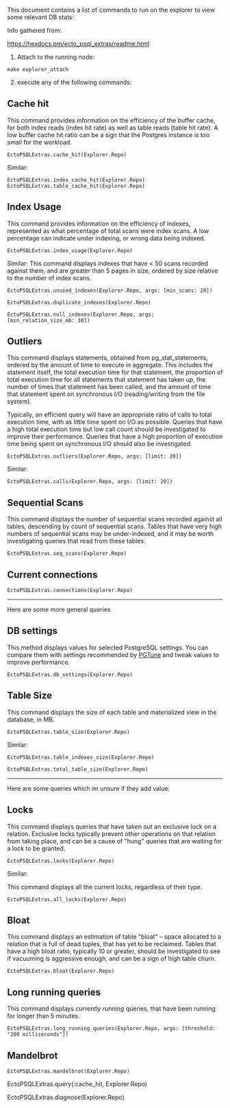 This document contains a list of commands to run on the explorer to view some relevant DB stats:

Info gathered from:

https://hexdocs.pm/ecto_psql_extras/readme.html

1) Attach to the running node:
```
make explorer_attach
```

2) execute any of the following commands:

## Cache hit
This command provides information on the efficiency of the buffer cache, for both index reads (index hit rate) as well as table reads (table hit rate). A low buffer cache hit ratio can be a sign that the Postgres instance is too small for the workload.
```
EctoPSQLExtras.cache_hit(Explorer.Repo)
```
Similar:
```
EctoPSQLExtras.index_cache_hit(Explorer.Repo)
EctoPSQLExtras.table_cache_hit(Explorer.Repo)
```

## Index Usage
This command provides information on the efficiency of indexes, represented as what percentage of total scans were index scans. A low percentage can indicate under indexing, or wrong data being indexed.
```
EctoPSQLExtras.index_usage(Explorer.Repo)
```

Similar:
This command displays indexes that have < 50 scans recorded against them, and are greater than 5 pages in size, ordered by size relative to the number of index scans.
```
EctoPSQLExtras.unused_indexes(Explorer.Repo, args: [min_scans: 20])
```


```
EctoPSQLExtras.duplicate_indexes(Explorer.Repo)
```
```
EctoPSQLExtras.null_indexes(Explorer.Repo, args: [min_relation_size_mb: 10])
```

## Outliers
This command displays statements, obtained from pg_stat_statements, ordered by the amount of time to execute in aggregate. This includes the statement itself, the total execution time for that statement, the proportion of total execution time for all statements that statement has taken up, the number of times that statement has been called, and the amount of time that statement spent on synchronous I/O (reading/writing from the file system).

Typically, an efficient query will have an appropriate ratio of calls to total execution time, with as little time spent on I/O as possible. Queries that have a high total execution time but low call count should be investigated to improve their performance. Queries that have a high proportion of execution time being spent on synchronous I/O should also be investigated.
```
EctoPSQLExtras.outliers(Explorer.Repo, args: [limit: 20])
```

Similar:
```
EctoPSQLExtras.calls(Explorer.Repo, args: [limit: 20])
```

## Sequential Scans
This command displays the number of sequential scans recorded against all tables, descending by count of sequential scans. Tables that have very high numbers of sequential scans may be under-indexed, and it may be worth investigating queries that read from these tables.
```
EctoPSQLExtras.seq_scans(Explorer.Repo)
```

## Current connections
```
EctoPSQLExtras.connections(Explorer.Repo)
```

---

Here are some more general queries

## DB settings
This method displays values for selected PostgreSQL settings. You can compare them with settings recommended by [PGTune](https://pgtune.leopard.in.ua/#/) and tweak values to improve performance.
```
EctoPSQLExtras.db_settings(Explorer.Repo)
```

## Table Size
This command displays the size of each table and materialized view in the database, in MB. 
```
EctoPSQLExtras.table_size(Explorer.Repo)
```

Similar:
```
EctoPSQLExtras.table_indexes_size(Explorer.Repo)
```
```
EctoPSQLExtras.total_table_size(Explorer.Repo)
```

---

Here are some queries which im unsure if they add value:

## Locks
This command displays queries that have taken out an exclusive lock on a relation. Exclusive locks typically prevent other operations on that relation from taking place, and can be a cause of "hung" queries that are waiting for a lock to be granted.
```
EctoPSQLExtras.locks(Explorer.Repo)
```

Similar:

This command displays all the current locks, regardless of their type.
```
EctoPSQLExtras.all_locks(Explorer.Repo)
```

## Bloat
This command displays an estimation of table "bloat" – space allocated to a relation that is full of dead tuples, that has yet to be reclaimed. Tables that have a high bloat ratio, typically 10 or greater, should be investigated to see if vacuuming is aggressive enough, and can be a sign of high table churn.
```
EctoPSQLExtras.bloat(Explorer.Repo)
```


## Long running queries
This command displays _currently running_ queries, that have been running for longer than 5 minutes.
```
EctoPSQLExtras.long_running_queries(Explorer.Repo, args: [threshold: "200 milliseconds"])
```

## Mandelbrot
```
EctoPSQLExtras.mandelbrot(Explorer.Repo)
```


EctoPSQLExtras.query(:cache_hit, Explorer.Repo)


EctoPSQLExtras.diagnose(Explorer.Repo)